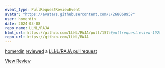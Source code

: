 ```yaml
---
event_type: PullRequestReviewEvent
avatar: "https://avatars.githubusercontent.com/u/26806895?"
user: homerdin
date: 2024-03-08
repo_name: LLNL/RAJA
html_url: https://github.com/LLNL/RAJA/pull/1574#pullrequestreview-1925383868
repo_url: https://github.com/LLNL/RAJA
---
```


<a href='https://github.com/homerdin' target='_blank'>homerdin</a> <a href='https://github.com/LLNL/RAJA/pull/1574#pullrequestreview-1925383868' target='_blank'>reviewed</a> a <a href='https://github.com/LLNL/RAJA/pull/1574' target='_blank'>LLNL/RAJA pull request</a>

<small></small>

<a href='https://github.com/LLNL/RAJA/pull/1574#pullrequestreview-1925383868' target='_blank'>View Review</a>